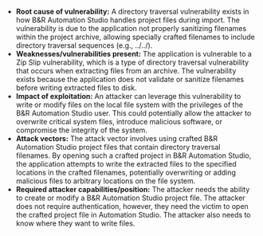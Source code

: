 - **Root cause of vulnerability:** A directory traversal vulnerability exists in how B&R Automation Studio handles project files during import. The vulnerability is due to the application not properly sanitizing filenames within the project archive, allowing specially crafted filenames to include directory traversal sequences (e.g., ../../).
- **Weaknesses/vulnerabilities present:** The application is vulnerable to a Zip Slip vulnerability, which is a type of directory traversal vulnerability that occurs when extracting files from an archive. The vulnerability exists because the application does not validate or sanitize filenames before writing extracted files to disk.
- **Impact of exploitation:** An attacker can leverage this vulnerability to write or modify files on the local file system with the privileges of the B&R Automation Studio user. This could potentially allow the attacker to overwrite critical system files, introduce malicious software, or compromise the integrity of the system.
- **Attack vectors:** The attack vector involves using crafted B&R Automation Studio project files that contain directory traversal filenames. By opening such a crafted project in B&R Automation Studio, the application attempts to write the extracted files to the specified locations in the crafted filenames, potentially overwriting or adding malicious files to arbitrary locations on the file system.
- **Required attacker capabilities/position:** The attacker needs the ability to create or modify a B&R Automation Studio project file. The attacker does not require authentication, however, they need the victim to open the crafted project file in Automation Studio. The attacker also needs to know where they want to write files.